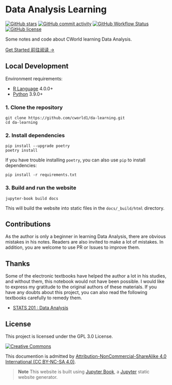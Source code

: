 # Data Analysis Learning

[![GitHub stars](https://img.shields.io/github/stars/cworld1/da-learning?style=flat-square)](https://github.com/cworld1/da-learning/stargazers)
[![GitHub commit activity](https://img.shields.io/github/commit-activity/y/cworld1/da-learning?label=commits&style=flat-square)](https://github.com/cworld1/da-learning/commits)
[![GitHub Workflow Status](https://img.shields.io/github/actions/workflow/status/cworld1/da-learning/.github/workflows/html-build.yml?branch=main&style=flat-square)](https://github.com/cworld1/da-learning/actions/workflows/html-build.yml)
[![GitHub license](https://img.shields.io/github/license/cworld1/da-learning?style=flat-square)](https://github.com/cworld1/da-learning/blob/main/LICENSE)

Some notes and code about CWorld learning Data Analysis.

[Get Started 前往阅读 →](https://da.cworld.top/)

## Local Development

Environment requirements:

- [R Language](https://www.r-project.org/) 4.0.0+
- [Python](https://www.python.org/) 3.9.0+

### 1. Clone the repository

```shell
git clone https://github.com/cworld1/da-learning.git
cd da-learning
```

### 2. Install dependencies

```shell
pip install --upgrade poetry
poetry install
```

If you have trouble installing `poetry`, you can also use `pip` to install dependencies:

```shell
pip install -r requirements.txt
```

### 3. Build and run the website

```shell
jupyter-book build docs
```

This will build the website into static files in the `docs/_build/html` directory.

## Contributions

As the author is only a beginner in learning Data Analysis, there are obvious mistakes in his notes. Readers are also invited to make a lot of mistakes. In addition, you are welcome to use PR or Issues to improve them.

## Thanks

Some of the electronic textbooks have helped the author a lot in his studies, and without them, this notebook would not have been possible. I would like to express my gratitude to the original authors of these materials. If you have any doubts about this project, you can also read the following textbooks carefully to remedy them.

- [STATS 201 : Data Analysis](https://courseoutline.auckland.ac.nz/dco/course/STATS/201/1215)

## License

This project is licensed under the GPL 3.0 License.

[![Creative Commons](https://i.creativecommons.org/l/by-nc-sa/4.0/88x31.png)](https://creativecommons.org/licenses/by-nc-sa/4.0/deed.en)

This documention is admitted by [Attribution-NonCommercial-ShareAlike 4.0 International (CC BY-NC-SA 4.0)](http://creativecommons.org/licenses/by-nc-sa/4.0/).

> **Note** This website is built using [Jupyter Book](https://jupyterbook.org/en/stable/), a [Jupyter](https://jupyter.org/) static website generator.
